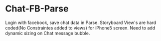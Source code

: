 # Chat-FB-Parse
Login with facebook, save chat data in Parse.
Storyboard View's are hard coded(No Constraintes added to views) for iPhone5 screen.
Need to add dynamic sizing on Chat message bubble.
